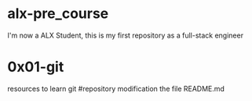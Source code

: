 # alx-pre_course
 I'm now a ALX Student, this is my first repository as a full-stack engineer
# 0x01-git
resources to learn git
#repository
modification the file README.md
